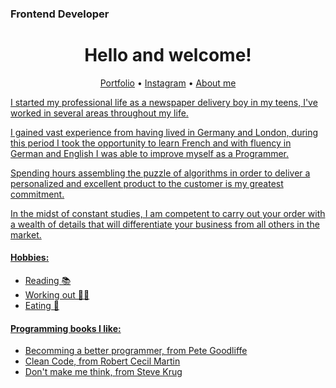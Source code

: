 ### Frontend Developer
<h1 align="center">
  Hello and welcome!
  </h1>

<p align="center">
  <a href="https://samuel-fuchs.com.br">Portfolio</a> •
  <a href="https://www.instagram.com/isamuelfuchs/">Instagram</a> •
  <a href="www.linkedin.com/in/isamuelfuchs>LinkedIn</a>
</p>

----

#### About me

I started my professional life as a newspaper delivery boy in my teens, I've worked in several areas throughout my life.

I gained vast experience from having lived in Germany and London, during this period I took the opportunity to learn French and with fluency in German and English I was able to improve myself as a Programmer.

Spending hours assembling the puzzle of algorithms in order to deliver a personalized and excellent product to the customer is my greatest commitment.

In the midst of constant studies, I am competent to carry out your order with a wealth of details that will differentiate your business from all others in the market.

#### Hobbies:

- Reading 📚
- Working out 🏋️‍♂️
- Eating 🍖

#### Programming books I like:

- Becomming a better programmer, from Pete Goodliffe
- Clean Code, from Robert Cecil Martin
- Don't make me think, from Steve Krug


<!-- 
<details><summary>Sobre mim:</summary>
<p>

Iniciei minha vida profissional como entregador de jornal na adolescência, já atuei em diversas áreas ao longo da vida.

Adquiri vasta experiência por ter morado na Alemanha e em Londres, nesse período aproveitei para aprender francês e com a fluência em alemão e inglês pude me aprimorar como Programador.

Passar horas montando o quebra-cabeça dos algoritmos com o intuito de entregar um produto personalizado e de excelência para o cliente é meu maior compromisso.

Em meio aos estudos constantes tenho competência para realizar o seu pedido com riqueza de detalhes que irá diferenciar seu negócio de todos os demais que estão no mercado.

</p>
</details>

<details><summary>Hobbies:</summary>
<p>
  
- Ler 📚
- Malhar 🏋️‍♂️
- Comer 🍖

</p>
</details>

<details><summary>Livros relacionados:</summary>
<p>

- Como ser um programador melhor - Pete Goodliffe 
- Clean Code - Robert Cecil Martin
- Não me faça pensar - Steve Krug (UI/UX)
- O universo da programação - William Oliveira
  
  </p>
</details>

#### Dê uma olhada no meu portfólio aqui: [link](https://samuel-fuchs.com.br/)

Meu Instagram com dicas e novidades: [link](https://www.instagram.com/isamuelfuchs/)

Meu LinkedIn: [link](https://www.linkedin.com/in/gerson-fuchs-3b290b227/)

Verifique abaixo mais alguns projetos selecionados:
 -->
